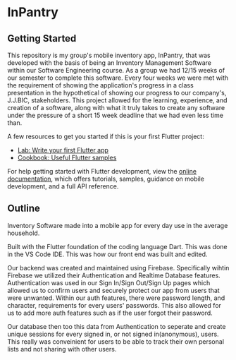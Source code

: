 # InPantry

## Getting Started

This repository is my group's mobile inventory app, InPantry, that was developed with the basis of being an Inventory Management Software within our Software Engineering course. 
As a group we had 12/15 weeks of our semester to complete this software. Every four weeks we were met with the requirement of showing the application's progress in a class presentation in the hypothetical
of showing our progress to our company's, J.J.BIC, stakeholders. 
This project allowed for the learning, experience, and creation of a software, along with what it truly takes to create any software under the pressure of a short 15 week deadline that we had even less time than.

A few resources to get you started if this is your first Flutter project:

- [Lab: Write your first Flutter app](https://docs.flutter.dev/get-started/codelab)
- [Cookbook: Useful Flutter samples](https://docs.flutter.dev/cookbook)

For help getting started with Flutter development, view the
[online documentation](https://docs.flutter.dev/), which offers tutorials,
samples, guidance on mobile development, and a full API reference.

## Outline

Inventory Software made into a mobile app for every day use in the average household.

Built with the Flutter foundation of the coding language Dart. This was done in the VS Code IDE. This was how our front end was built and edited.

Our backend was created and maintained using Firebase. Specifically wihtin Firebase we utilized their Authentication and Realtime Database features.
Authentication was used in our Sign In/Sign Out/Sign Up pages which allowed us to confirm users and securely protect our app from users that were unwanted.
Within our auth features, there were password length, and character, requirements for every users' passwords. 
This also allowed for us to add more auth features such as if the user forgot their password. 

Our database then too this data from Authentication to seperate and create unique sessions for every signed in, or not signed in(anonymous), users. This really was conveinient for users to be able to track
their own personal lists and not sharing with other users.
